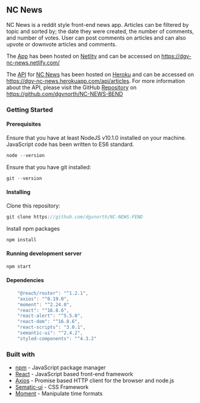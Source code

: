 ## NC News

NC News is a reddit style front-end news app. Articles can be filtered by topic and sorted by; the date they were created, the number of comments, and number of votes. User can post comments on articles and can also upvote or downvote articles and comments.

The [App](https://dgv-nc-news.netlify.com/) has been hosted on [Netlity](https://www.netlify.com/) and can be accessed on https://dgv-nc-news.netlify.com/

The [API](https://dgv-nc-news.herokuapp.com/api/articles) for [NC News](https://dgv-nc-news.netlify.com/) has been hosted on [Heroku](https://www.heroku.com/) and can be accessed on https://dgv-nc-news.herokuapp.com/api/articles. For more information about the API, please visit the GitHub [Repository](https://github.com/dgvnorth/NC-NEWS-BEND) on https://github.com/dgvnorth/NC-NEWS-BEND

### Getting Started

#### Prerequisites

Ensure that you have at least NodeJS v10.1.0 installed on your machine. JavaScript code has been written to ES6 standard.

```javascript
node --version
```

Ensure that you have git installed:

```javascript
git --version
```

#### Installing

Clone this repository:

```javascript
git clone https://github.com/dgvnorth/NC-NEWS-FEND
```

Install npm packages

```javascript
npm install
```

#### Running development server

```javascript
npm start
```

#### Dependencies

```javascript
    "@reach/router": "^1.2.1",
    "axios": "^0.19.0",
    "moment": "^2.24.0",
    "react": "^16.8.6",
    "react-alert": "^5.5.0",
    "react-dom": "^16.8.6",
    "react-scripts": "3.0.1",
    "semantic-ui": "^2.4.2",
    "styled-components": "^4.3.2"
```

### Built with

- [npm](https://npmjs.com) - JavaScript package manager
- [React](https://reactjs.org) - JavaScript based front-end framework
- [Axios](https://www.npmjs.com/package/axios) - Promise based HTTP client for the browser and node.js
- [Sematic-ui](https://semantic-ui.com) - CSS Framework
- [Moment](https://momentjs.com/) - Manipulate time formats
